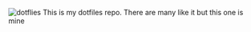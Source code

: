 ![dotflies](https://raw.github.com/audy/dotflies/master/dotflies301x223.png)
This is my dotfiles repo. There are many like it but this one is mine

